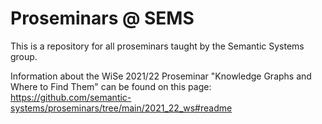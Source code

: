 # Proseminars @ SEMS

This is a repository for all proseminars taught by the Semantic Systems group.

Information about the WiSe 2021/22 Proseminar "Knowledge Graphs and Where to Find Them" can be found on this page: https://github.com/semantic-systems/proseminars/tree/main/2021_22_ws#readme
